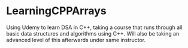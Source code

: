 # LearningCPPArrays


Using Udemy to learn DSA in C++, taking a course that runs through all basic data structures and algorithms using C++. Will also be taking an advanced level of this afterwards under same instructor. 
